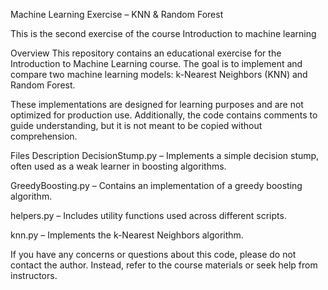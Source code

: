 Machine Learning Exercise – KNN & Random Forest

This is the second exercise of the course Introduction to machine learning 

Overview
This repository contains an educational exercise for the Introduction to Machine Learning course. The goal is to implement and compare two machine learning models: k-Nearest Neighbors (KNN) and Random Forest.

These implementations are designed for learning purposes and are not optimized for production use. Additionally, the code contains comments to guide understanding, but it is not meant to be copied without comprehension.

Files Description
DecisionStump.py – Implements a simple decision stump, often used as a weak learner in boosting algorithms.

GreedyBoosting.py – Contains an implementation of a greedy boosting algorithm.

helpers.py – Includes utility functions used across different scripts.

knn.py – Implements the k-Nearest Neighbors algorithm.

If you have any concerns or questions about this code, please do not contact the author. Instead, refer to the course materials or seek help from instructors.
